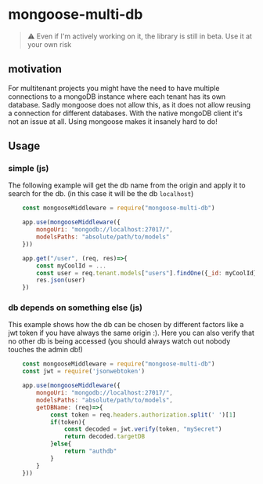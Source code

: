 # mongoose-multi-db

> :warning: Even if I'm actively working on it, the library is still in beta. Use it at your own risk

## motivation
For multitenant projects you might have the need to have multiple connections to a mongoDB instance where each tenant has its own database. Sadly mongoose does not allow this, as it does not allow reusing a connection for different databases. With the native mongoDB client it's not an issue at all. Using mongoose makes it insanely hard to do!

## Usage

### simple (js)
The following example will get the db name from the origin and apply it to search for the db. (in this case it will be the db `localhost`)
```javascript
    const mongooseMiddleware = require("mongoose-multi-db")

    app.use(mongooseMiddleware({
        mongoUri: "mongodb://localhost:27017/",
        modelsPaths: "absolute/path/to/models"
    }))

    app.get("/user", (req, res)=>{
        const myCoolId = ...
        const user = req.tenant.models["users"].findOne({_id: myCoolId}).lean()
        res.json(user)
    })
```

### db depends on something else (js)
This example shows how the db can be chosen by different factors like a jwt token if you have always the same origin :). Here you can also verify that no other db is being accessed (you should always watch out nobody touches the admin db!)
```javascript
    const mongooseMiddleware = require("mongoose-multi-db")
    const jwt = require('jsonwebtoken')

    app.use(mongooseMiddleware({
        mongoUri: "mongodb://localhost:27017/",
        modelsPaths: "absolute/path/to/models",
        getDBName: (req)=>{
            const token = req.headers.authorization.split(' ')[1]
            if(token){
                const decoded = jwt.verify(token, "mySecret")
                return decoded.targetDB
            }else{
                return "authdb"
            }
        }
    }))
```